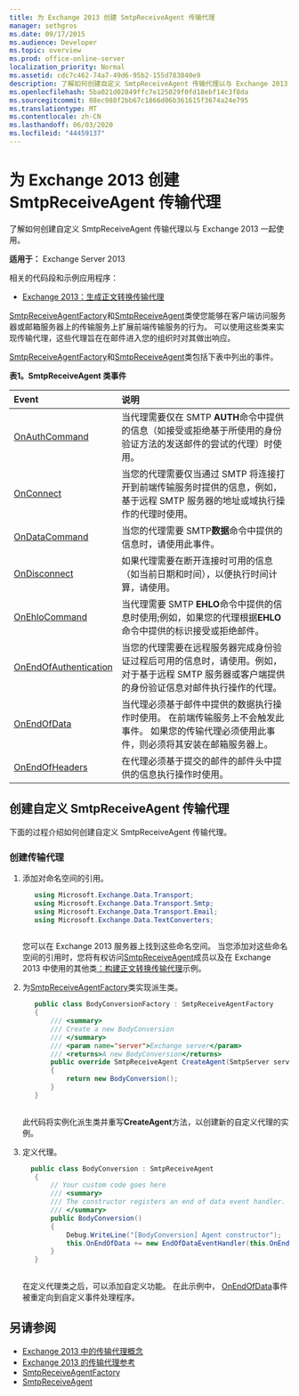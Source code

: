 ```yaml
---
title: 为 Exchange 2013 创建 SmtpReceiveAgent 传输代理
manager: sethgros
ms.date: 09/17/2015
ms.audience: Developer
ms.topic: overview
ms.prod: office-online-server
localization_priority: Normal
ms.assetid: cdc7c462-74a7-49d6-95b2-155d783840e9
description: 了解如何创建自定义 SmtpReceiveAgent 传输代理以与 Exchange 2013 一起使用。
ms.openlocfilehash: 5ba021d02849ffc7e125029f0fd18ebf14c3f8da
ms.sourcegitcommit: 88ec988f2bb67c1866d06b361615f3674a24e795
ms.translationtype: MT
ms.contentlocale: zh-CN
ms.lasthandoff: 06/03/2020
ms.locfileid: "44459137"
---
```

# <a name="create-an-smtpreceiveagent-transport-agent-for-exchange-2013"></a>为 Exchange 2013 创建 SmtpReceiveAgent 传输代理

了解如何创建自定义 SmtpReceiveAgent 传输代理以与 Exchange 2013 一起使用。
  
**适用于：** Exchange Server 2013
  
相关的代码段和示例应用程序：

- [Exchange 2013：生成正文转换传输代理](https://code.msdn.microsoft.com/Exchange/Exchange-2013-Build-a-body-ed36ecb0)
  
[SmtpReceiveAgentFactory](https://msdn.microsoft.com/library/Microsoft.Exchange.Data.Transport.Smtp.SmtpReceiveAgentFactory.aspx)和[SmtpReceiveAgent](https://msdn.microsoft.com/library/Microsoft.Exchange.Data.Transport.Smtp.SmtpReceiveAgent.aspx)类使您能够在客户端访问服务器或邮箱服务器上的传输服务上扩展前端传输服务的行为。 可以使用这些类来实现传输代理，这些代理旨在在邮件进入您的组织时对其做出响应。 
  
[SmtpReceiveAgentFactory](https://msdn.microsoft.com/library/Microsoft.Exchange.Data.Transport.Smtp.SmtpReceiveAgentFactory.aspx)和[SmtpReceiveAgent](https://msdn.microsoft.com/library/Microsoft.Exchange.Data.Transport.Smtp.SmtpReceiveAgent.aspx)类包括下表中列出的事件。 
  
**表1。SmtpReceiveAgent 类事件**

|**Event**|**说明**|
|:-----|:-----|
|[OnAuthCommand](https://msdn.microsoft.com/library/Microsoft.Exchange.Data.Transport.Smtp.SmtpReceiveAgent.OnAuthCommand.aspx) <br/> |当代理需要仅在 SMTP **AUTH**命令中提供的信息（如接受或拒绝基于所使用的身份验证方法的发送邮件的尝试的代理）时使用。  <br/> |
|[OnConnect](https://msdn.microsoft.com/library/Microsoft.Exchange.Data.Transport.Smtp.SmtpReceiveAgent.OnConnect.aspx) <br/> |当您的代理需要仅当通过 SMTP 将连接打开到前端传输服务时提供的信息，例如，基于远程 SMTP 服务器的地址或域执行操作的代理时使用。  <br/> |
|[OnDataCommand](https://msdn.microsoft.com/library/Microsoft.Exchange.Data.Transport.Smtp.SmtpReceiveAgent.OnDataCommand.aspx) <br/> |当您的代理需要 SMTP**数据**命令中提供的信息时，请使用此事件。  <br/> |
|[OnDisconnect](https://msdn.microsoft.com/library/Microsoft.Exchange.Data.Transport.Smtp.SmtpReceiveAgent.OnDisconnect.aspx) <br/> |如果代理需要在断开连接时可用的信息（如当前日期和时间），以便执行时间计算，请使用。  <br/> |
|[OnEhloCommand](https://msdn.microsoft.com/library/Microsoft.Exchange.Data.Transport.Smtp.SmtpReceiveAgent.OnEhloCommand.aspx) <br/> |当代理需要 SMTP **EHLO**命令中提供的信息时使用;例如，如果您的代理根据**EHLO**命令中提供的标识接受或拒绝邮件。  <br/> |
|[OnEndOfAuthentication](https://msdn.microsoft.com/library/Microsoft.Exchange.Data.Transport.Smtp.SmtpReceiveAgent.OnEndOfAuthentication.aspx) <br/> |当您的代理需要在远程服务器完成身份验证过程后可用的信息时，请使用。例如，对于基于远程 SMTP 服务器或客户端提供的身份验证信息对邮件执行操作的代理。  <br/> |
|[OnEndOfData](https://msdn.microsoft.com/library/Microsoft.Exchange.Data.Transport.Smtp.SmtpReceiveAgent.OnEndOfData.aspx) <br/> |当代理必须基于邮件中提供的数据执行操作时使用。 在前端传输服务上不会触发此事件。 如果您的传输代理必须使用此事件，则必须将其安装在邮箱服务器上。  <br/> |
|[OnEndOfHeaders](https://msdn.microsoft.com/library/Microsoft.Exchange.Data.Transport.Smtp.SmtpReceiveAgent.OnEndOfHeaders.aspx) <br/> |在代理必须基于提交的邮件的邮件头中提供的信息执行操作时使用。  <br/> |
   
## <a name="creating-a-custom-smtpreceiveagent-transport-agent"></a>创建自定义 SmtpReceiveAgent 传输代理

下面的过程介绍如何创建自定义 SmtpReceiveAgent 传输代理。 
  
### <a name="to-create-the-transport-agent"></a>创建传输代理

1. 添加对命名空间的引用。
    
   ```cs
      using Microsoft.Exchange.Data.Transport;
      using Microsoft.Exchange.Data.Transport.Smtp;
      using Microsoft.Exchange.Data.Transport.Email;
      using Microsoft.Exchange.Data.TextConverters;
  
   ```

   您可以在 Exchange 2013 服务器上找到这些命名空间。 当您添加对这些命名空间的引用时，您将有权访问[SmtpReceiveAgent](https://msdn.microsoft.com/library/Microsoft.Exchange.Data.Transport.Smtp.SmtpReceiveAgent.aspx)成员以及在 Exchange 2013 中使用的其他类[：构建正文转换传输代理](https://code.msdn.microsoft.com/Exchange/Exchange-2013-Build-a-body-ed36ecb0)示例。 
    
2. 为[SmtpReceiveAgentFactory](https://msdn.microsoft.com/library/Microsoft.Exchange.Data.Transport.Smtp.SmtpReceiveAgentFactory.aspx)类实现派生类。 
    
   ```cs
      public class BodyConversionFactory : SmtpReceiveAgentFactory
      {
          /// <summary>
          /// Create a new BodyConversion
          /// </summary>
          /// <param name="server">Exchange server</param>
          /// <returns>A new BodyConversion</returns>
          public override SmtpReceiveAgent CreateAgent(SmtpServer server)
          {
              return new BodyConversion();
          }
      }
  
   ```

   此代码将实例化派生类并重写**CreateAgent**方法，以创建新的自定义代理的实例。 
    
3. 定义代理。
    
   ```cs
     public class BodyConversion : SmtpReceiveAgent
      {
          // Your custom code goes here
          /// <summary>
          /// The constructor registers an end of data event handler.
          /// </summary>
          public BodyConversion()
          {
              Debug.WriteLine("[BodyConversion] Agent constructor");
              this.OnEndOfData += new EndOfDataEventHandler(this.OnEndOfDataHandler);
          }
      }
  
   ```

   在定义代理类之后，可以添加自定义功能。 在此示例中， [OnEndOfData](https://msdn.microsoft.com/library/Microsoft.Exchange.Data.Transport.Smtp.SmtpReceiveAgent.OnEndOfData.aspx)事件被重定向到自定义事件处理程序。 
    
## <a name="see-also"></a>另请参阅

- [Exchange 2013 中的传输代理概念](transport-agent-concepts-in-exchange-2013.md)    
- [Exchange 2013 的传输代理参考](transport-agent-reference-for-exchange-2013.md)    
- [SmtpReceiveAgentFactory](https://msdn.microsoft.com/library/Microsoft.Exchange.Data.Transport.Smtp.SmtpReceiveAgentFactory.aspx)    
- [SmtpReceiveAgent](https://msdn.microsoft.com/library/Microsoft.Exchange.Data.Transport.Smtp.SmtpReceiveAgent.aspx)
    

